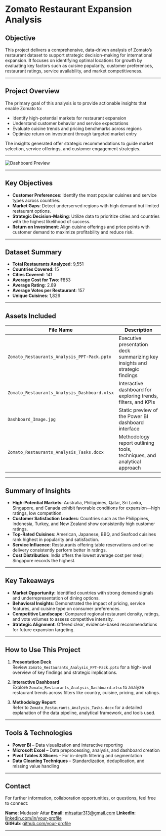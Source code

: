 # Zomato Restaurant Expansion Analysis

## Objective

This project delivers a comprehensive, data-driven analysis of Zomato’s restaurant dataset to support strategic decision-making for international expansion. It focuses on identifying optimal locations for growth by evaluating key factors such as cuisine popularity, customer preferences, restaurant ratings, service availability, and market competitiveness.

---

## Project Overview

The primary goal of this analysis is to provide actionable insights that enable Zomato to:

- Identify high-potential markets for restaurant expansion  
- Understand customer behavior and service expectations  
- Evaluate cuisine trends and pricing benchmarks across regions  
- Optimize return on investment through targeted market entry  

The insights generated offer strategic recommendations to guide market selection, service offerings, and customer engagement strategies.

---

![Dashboard Preview](https://github.com/user-attachments/assets/a0a3d0e1-e5eb-4cfb-8834-6742a804a168)

---

## Key Objectives

- **Customer Preferences**: Identify the most popular cuisines and service types across countries.  
- **Market Gaps**: Detect underserved regions with high demand but limited restaurant options.  
- **Strategic Decision-Making**: Utilize data to prioritize cities and countries with the highest likelihood of success.  
- **Return on Investment**: Align cuisine offerings and price points with customer demand to maximize profitability and reduce risk.

---

## Dataset Summary

- **Total Restaurants Analyzed**: 9,551  
- **Countries Covered**: 15  
- **Cities Covered**: 141  
- **Average Cost for Two**: ₹853  
- **Average Rating**: 2.89  
- **Average Votes per Restaurant**: 157  
- **Unique Cuisines**: 1,826  

---

## Assets Included

| File Name                                          | Description                                                                 |
|---------------------------------------------------|-----------------------------------------------------------------------------|
| `Zomato_Restaurants_Analysis_PPT-Pack.pptx`       | Executive presentation deck summarizing key insights and strategic findings |
| `Zomato_Restaurants_Analysis_Dashboard.xlsx`      | Interactive dashboard for exploring trends, filters, and KPIs               |
| `Dashboard_Image.jpg`                             | Static preview of the Power BI dashboard interface                          |
| `Zomato_Restaurants_Analysis_Tasks.docx`          | Methodology report outlining tools, techniques, and analytical approach     |

---

## Summary of Insights

- **High-Potential Markets**: Australia, Philippines, Qatar, Sri Lanka, Singapore, and Canada exhibit favorable conditions for expansion—high ratings, low competition.  
- **Customer Satisfaction Leaders**: Countries such as the Philippines, Indonesia, Turkey, and New Zealand show consistently high customer ratings.  
- **Top-Rated Cuisines**: American, Japanese, BBQ, and Seafood cuisines rank highest in popularity and satisfaction.  
- **Service Influence**: Restaurants offering table reservations and online delivery consistently perform better in ratings.  
- **Cost Distribution**: India offers the lowest average cost per meal; Singapore records the highest.  

---

## Key Takeaways

- **Market Opportunity**: Identified countries with strong demand signals and underrepresentation of dining options.  
- **Behavioral Insights**: Demonstrated the impact of pricing, service features, and cuisine type on consumer preferences.  
- **Competitive Landscape**: Compared regional restaurant density, ratings, and vote volumes to assess competitive intensity.  
- **Strategic Alignment**: Offered clear, evidence-based recommendations for future expansion targeting.

---

## How to Use This Project

1. **Presentation Deck**  
   Review `Zomato_Restaurants_Analysis_PPT-Pack.pptx` for a high-level overview of key findings and strategic implications.

2. **Interactive Dashboard**  
   Explore `Zomato_Restaurants_Analysis_Dashboard.xlsx` to analyze restaurant trends across filters like country, cuisine, pricing, and ratings.

3. **Methodology Report**  
   Refer to `Zomato_Restaurants_Analysis_Tasks.docx` for a detailed explanation of the data pipeline, analytical framework, and tools used.

---

## Tools & Technologies

- **Power BI** – Data visualization and interactive reporting  
- **Microsoft Excel** – Data preprocessing, analysis, and dashboard creation  
- **Pivot Tables & Slicers** – For in-depth filtering and segmentation  
- **Data Cleaning Techniques** – Standardization, deduplication, and missing value handling  

---

## Contact

For further information, collaboration opportunities, or questions, feel free to connect:

**Name**: Mudassir Attar
**Email**: mhsattar313@gmail.com 
**LinkedIn**: [linkedin.com/in/your-profile](https://www.linkedin.com/in/mudassir-attar/)  
**GitHub**: [github.com/your-profile](https://github.com/attar123)

---
